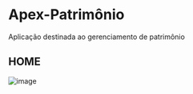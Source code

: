 # Apex-Patrimônio

Aplicação destinada ao gerenciamento de patrimônio

## HOME
![image](https://github.com/user-attachments/assets/d724e49c-3a3e-4734-82ee-bc1b23d48f27)

